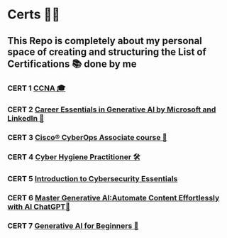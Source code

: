 # Certs 📜💼
## This Repo is completely about my personal space of creating and structuring the List of Certifications  📚 done by me
### CERT 1 <a href="https://drive.google.com/file/d/16UrCdl1IL3aNsVv6vY1gQrbtVllWSHcl/view?usp=sharing">CCNA 🎓</a>
### CERT 2 <a href="https://drive.google.com/file/d/19hRs4ZcgnQXgDrSFPY2tbx-qG1mV9CU8/view?usp=sharing">Career Essentials in Generative AI by Microsoft and LinkedIn  🚀</a>
### CERT 3 <a href="https://drive.google.com/file/d/1W4bRDWv2Juzq9O4haIvRB4Y4p1MluY_m/view?usp=sharing">Cisco® CyberOps Associate course  📧</a>
### CERT 4 <a href="https://drive.google.com/file/d/1s8IQ9akHSikKj4Ohl-5tu881PcWRHZbf/view?usp=sharing">Cyber Hygiene Practitioner 🛠️</a>
### CERT 5 <a href="https://drive.google.com/file/d/1Lgt1Zud07gOULieYoD4aCby4ZxIE_DOa/view?usp=sharing">Introduction to Cybersecurity Essentials</a>
### CERT 6 <a href="https://drive.google.com/file/d/1J2q7vJwMYZxvFCcmv2EnbKcvuit3iWn0/view?usp=sharing">Master Generative AI:Automate Content Effortlessly with AI ChatGPT🤖</a>
### CERT 7 <a href="https://drive.google.com/file/d/171rGiOorfyIGeKVoij83JH3N9-aGU3J4/view?usp=sharing">Generative AI for Beginners 🚀</a>




